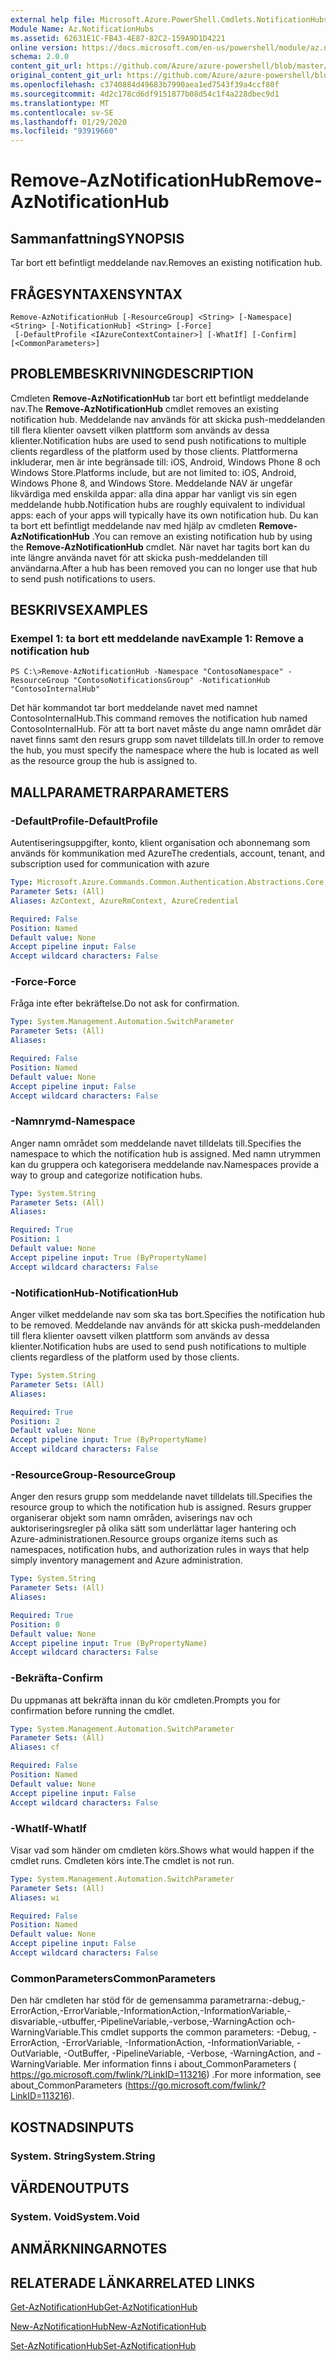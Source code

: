 ```yaml
---
external help file: Microsoft.Azure.PowerShell.Cmdlets.NotificationHubs.dll-Help.xml
Module Name: Az.NotificationHubs
ms.assetid: 62631E1C-FB43-4E87-82C2-159A9D1D4221
online version: https://docs.microsoft.com/en-us/powershell/module/az.notificationhubs/remove-aznotificationhub
schema: 2.0.0
content_git_url: https://github.com/Azure/azure-powershell/blob/master/src/NotificationHubs/NotificationHubs/help/Remove-AzNotificationHub.md
original_content_git_url: https://github.com/Azure/azure-powershell/blob/master/src/NotificationHubs/NotificationHubs/help/Remove-AzNotificationHub.md
ms.openlocfilehash: c3740884d49683b7990aea1ed7543f39a4ccf80f
ms.sourcegitcommit: 4d2c178cd6df9151877b08d54c1f4a228dbec9d1
ms.translationtype: MT
ms.contentlocale: sv-SE
ms.lasthandoff: 01/29/2020
ms.locfileid: "93919660"
---
```

# <span data-ttu-id="f3664-101">Remove-AzNotificationHub</span><span class="sxs-lookup"><span data-stu-id="f3664-101">Remove-AzNotificationHub</span></span>

## <span data-ttu-id="f3664-102">Sammanfattning</span><span class="sxs-lookup"><span data-stu-id="f3664-102">SYNOPSIS</span></span>
<span data-ttu-id="f3664-103">Tar bort ett befintligt meddelande nav.</span><span class="sxs-lookup"><span data-stu-id="f3664-103">Removes an existing notification hub.</span></span>

## <span data-ttu-id="f3664-104">FRÅGESYNTAXEN</span><span class="sxs-lookup"><span data-stu-id="f3664-104">SYNTAX</span></span>

```
Remove-AzNotificationHub [-ResourceGroup] <String> [-Namespace] <String> [-NotificationHub] <String> [-Force]
 [-DefaultProfile <IAzureContextContainer>] [-WhatIf] [-Confirm] [<CommonParameters>]
```

## <span data-ttu-id="f3664-105">PROBLEMBESKRIVNING</span><span class="sxs-lookup"><span data-stu-id="f3664-105">DESCRIPTION</span></span>
<span data-ttu-id="f3664-106">Cmdleten **Remove-AzNotificationHub** tar bort ett befintligt meddelande nav.</span><span class="sxs-lookup"><span data-stu-id="f3664-106">The **Remove-AzNotificationHub** cmdlet removes an existing notification hub.</span></span>
<span data-ttu-id="f3664-107">Meddelande nav används för att skicka push-meddelanden till flera klienter oavsett vilken plattform som används av dessa klienter.</span><span class="sxs-lookup"><span data-stu-id="f3664-107">Notification hubs are used to send push notifications to multiple clients regardless of the platform used by those clients.</span></span>
<span data-ttu-id="f3664-108">Plattformerna inkluderar, men är inte begränsade till: iOS, Android, Windows Phone 8 och Windows Store.</span><span class="sxs-lookup"><span data-stu-id="f3664-108">Platforms include, but are not limited to: iOS, Android, Windows Phone 8, and Windows Store.</span></span>
<span data-ttu-id="f3664-109">Meddelande NAV är ungefär likvärdiga med enskilda appar: alla dina appar har vanligt vis sin egen meddelande hubb.</span><span class="sxs-lookup"><span data-stu-id="f3664-109">Notification hubs are roughly equivalent to individual apps: each of your apps will typically have its own notification hub.</span></span>
<span data-ttu-id="f3664-110">Du kan ta bort ett befintligt meddelande nav med hjälp av cmdleten **Remove-AzNotificationHub** .</span><span class="sxs-lookup"><span data-stu-id="f3664-110">You can remove an existing notification hub by using the **Remove-AzNotificationHub** cmdlet.</span></span>
<span data-ttu-id="f3664-111">När navet har tagits bort kan du inte längre använda navet för att skicka push-meddelanden till användarna.</span><span class="sxs-lookup"><span data-stu-id="f3664-111">After a hub has been removed you can no longer use that hub to send push notifications to users.</span></span>

## <span data-ttu-id="f3664-112">BESKRIVS</span><span class="sxs-lookup"><span data-stu-id="f3664-112">EXAMPLES</span></span>

### <span data-ttu-id="f3664-113">Exempel 1: ta bort ett meddelande nav</span><span class="sxs-lookup"><span data-stu-id="f3664-113">Example 1: Remove a notification hub</span></span>
```
PS C:\>Remove-AzNotificationHub -Namespace "ContosoNamespace" -ResourceGroup "ContosoNotificationsGroup" -NotificationHub "ContosoInternalHub"
```

<span data-ttu-id="f3664-114">Det här kommandot tar bort meddelande navet med namnet ContosoInternalHub.</span><span class="sxs-lookup"><span data-stu-id="f3664-114">This command removes the notification hub named ContosoInternalHub.</span></span>
<span data-ttu-id="f3664-115">För att ta bort navet måste du ange namn området där navet finns samt den resurs grupp som navet tilldelats till.</span><span class="sxs-lookup"><span data-stu-id="f3664-115">In order to remove the hub, you must specify the namespace where the hub is located as well as the resource group the hub is assigned to.</span></span>

## <span data-ttu-id="f3664-116">MALLPARAMETRAR</span><span class="sxs-lookup"><span data-stu-id="f3664-116">PARAMETERS</span></span>

### <span data-ttu-id="f3664-117">-DefaultProfile</span><span class="sxs-lookup"><span data-stu-id="f3664-117">-DefaultProfile</span></span>
<span data-ttu-id="f3664-118">Autentiseringsuppgifter, konto, klient organisation och abonnemang som används för kommunikation med Azure</span><span class="sxs-lookup"><span data-stu-id="f3664-118">The credentials, account, tenant, and subscription used for communication with azure</span></span>

```yaml
Type: Microsoft.Azure.Commands.Common.Authentication.Abstractions.Core.IAzureContextContainer
Parameter Sets: (All)
Aliases: AzContext, AzureRmContext, AzureCredential

Required: False
Position: Named
Default value: None
Accept pipeline input: False
Accept wildcard characters: False
```

### <span data-ttu-id="f3664-119">-Force</span><span class="sxs-lookup"><span data-stu-id="f3664-119">-Force</span></span>
<span data-ttu-id="f3664-120">Fråga inte efter bekräftelse.</span><span class="sxs-lookup"><span data-stu-id="f3664-120">Do not ask for confirmation.</span></span>

```yaml
Type: System.Management.Automation.SwitchParameter
Parameter Sets: (All)
Aliases:

Required: False
Position: Named
Default value: None
Accept pipeline input: False
Accept wildcard characters: False
```

### <span data-ttu-id="f3664-121">-Namnrymd</span><span class="sxs-lookup"><span data-stu-id="f3664-121">-Namespace</span></span>
<span data-ttu-id="f3664-122">Anger namn området som meddelande navet tilldelats till.</span><span class="sxs-lookup"><span data-stu-id="f3664-122">Specifies the namespace to which the notification hub is assigned.</span></span>
<span data-ttu-id="f3664-123">Med namn utrymmen kan du gruppera och kategorisera meddelande nav.</span><span class="sxs-lookup"><span data-stu-id="f3664-123">Namespaces provide a way to group and categorize notification hubs.</span></span>

```yaml
Type: System.String
Parameter Sets: (All)
Aliases:

Required: True
Position: 1
Default value: None
Accept pipeline input: True (ByPropertyName)
Accept wildcard characters: False
```

### <span data-ttu-id="f3664-124">-NotificationHub</span><span class="sxs-lookup"><span data-stu-id="f3664-124">-NotificationHub</span></span>
<span data-ttu-id="f3664-125">Anger vilket meddelande nav som ska tas bort.</span><span class="sxs-lookup"><span data-stu-id="f3664-125">Specifies the notification hub to be removed.</span></span>
<span data-ttu-id="f3664-126">Meddelande nav används för att skicka push-meddelanden till flera klienter oavsett vilken plattform som används av dessa klienter.</span><span class="sxs-lookup"><span data-stu-id="f3664-126">Notification hubs are used to send push notifications to multiple clients regardless of the platform used by those clients.</span></span>

```yaml
Type: System.String
Parameter Sets: (All)
Aliases:

Required: True
Position: 2
Default value: None
Accept pipeline input: True (ByPropertyName)
Accept wildcard characters: False
```

### <span data-ttu-id="f3664-127">-ResourceGroup</span><span class="sxs-lookup"><span data-stu-id="f3664-127">-ResourceGroup</span></span>
<span data-ttu-id="f3664-128">Anger den resurs grupp som meddelande navet tilldelats till.</span><span class="sxs-lookup"><span data-stu-id="f3664-128">Specifies the resource group to which the notification hub is assigned.</span></span>
<span data-ttu-id="f3664-129">Resurs grupper organiserar objekt som namn områden, aviserings nav och auktoriseringsregler på olika sätt som underlättar lager hantering och Azure-administrationen.</span><span class="sxs-lookup"><span data-stu-id="f3664-129">Resource groups organize items such as namespaces, notification hubs, and authorization rules in ways that help simply inventory management and Azure administration.</span></span>

```yaml
Type: System.String
Parameter Sets: (All)
Aliases:

Required: True
Position: 0
Default value: None
Accept pipeline input: True (ByPropertyName)
Accept wildcard characters: False
```

### <span data-ttu-id="f3664-130">-Bekräfta</span><span class="sxs-lookup"><span data-stu-id="f3664-130">-Confirm</span></span>
<span data-ttu-id="f3664-131">Du uppmanas att bekräfta innan du kör cmdleten.</span><span class="sxs-lookup"><span data-stu-id="f3664-131">Prompts you for confirmation before running the cmdlet.</span></span>

```yaml
Type: System.Management.Automation.SwitchParameter
Parameter Sets: (All)
Aliases: cf

Required: False
Position: Named
Default value: None
Accept pipeline input: False
Accept wildcard characters: False
```

### <span data-ttu-id="f3664-132">-WhatIf</span><span class="sxs-lookup"><span data-stu-id="f3664-132">-WhatIf</span></span>
<span data-ttu-id="f3664-133">Visar vad som händer om cmdleten körs.</span><span class="sxs-lookup"><span data-stu-id="f3664-133">Shows what would happen if the cmdlet runs.</span></span> <span data-ttu-id="f3664-134">Cmdleten körs inte.</span><span class="sxs-lookup"><span data-stu-id="f3664-134">The cmdlet is not run.</span></span>

```yaml
Type: System.Management.Automation.SwitchParameter
Parameter Sets: (All)
Aliases: wi

Required: False
Position: Named
Default value: None
Accept pipeline input: False
Accept wildcard characters: False
```

### <span data-ttu-id="f3664-135">CommonParameters</span><span class="sxs-lookup"><span data-stu-id="f3664-135">CommonParameters</span></span>
<span data-ttu-id="f3664-136">Den här cmdleten har stöd för de gemensamma parametrarna:-debug,-ErrorAction,-ErrorVariable,-InformationAction,-InformationVariable,-disvariable,-utbuffer,-PipelineVariable,-verbose,-WarningAction och-WarningVariable.</span><span class="sxs-lookup"><span data-stu-id="f3664-136">This cmdlet supports the common parameters: -Debug, -ErrorAction, -ErrorVariable, -InformationAction, -InformationVariable, -OutVariable, -OutBuffer, -PipelineVariable, -Verbose, -WarningAction, and -WarningVariable.</span></span> <span data-ttu-id="f3664-137">Mer information finns i about_CommonParameters ( https://go.microsoft.com/fwlink/?LinkID=113216) .</span><span class="sxs-lookup"><span data-stu-id="f3664-137">For more information, see about_CommonParameters (https://go.microsoft.com/fwlink/?LinkID=113216).</span></span>

## <span data-ttu-id="f3664-138">KOSTNADS</span><span class="sxs-lookup"><span data-stu-id="f3664-138">INPUTS</span></span>

### <span data-ttu-id="f3664-139">System. String</span><span class="sxs-lookup"><span data-stu-id="f3664-139">System.String</span></span>

## <span data-ttu-id="f3664-140">VÄRDEN</span><span class="sxs-lookup"><span data-stu-id="f3664-140">OUTPUTS</span></span>

### <span data-ttu-id="f3664-141">System. Void</span><span class="sxs-lookup"><span data-stu-id="f3664-141">System.Void</span></span>

## <span data-ttu-id="f3664-142">ANMÄRKNINGAR</span><span class="sxs-lookup"><span data-stu-id="f3664-142">NOTES</span></span>

## <span data-ttu-id="f3664-143">RELATERADE LÄNKAR</span><span class="sxs-lookup"><span data-stu-id="f3664-143">RELATED LINKS</span></span>

[<span data-ttu-id="f3664-144">Get-AzNotificationHub</span><span class="sxs-lookup"><span data-stu-id="f3664-144">Get-AzNotificationHub</span></span>](./Get-AzNotificationHub.md)

[<span data-ttu-id="f3664-145">New-AzNotificationHub</span><span class="sxs-lookup"><span data-stu-id="f3664-145">New-AzNotificationHub</span></span>](./New-AzNotificationHub.md)

[<span data-ttu-id="f3664-146">Set-AzNotificationHub</span><span class="sxs-lookup"><span data-stu-id="f3664-146">Set-AzNotificationHub</span></span>](./Set-AzNotificationHub.md)


